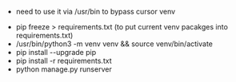 
* need to use it via /usr/bin to bypass cursor venv

- pip freeze > requirements.txt (to put current venv pacakges into requirements.txt)
- /usr/bin/python3 -m venv venv && source venv/bin/activate
- pip install --upgrade pip
- pip install -r requirements.txt
- python manage.py runserver
